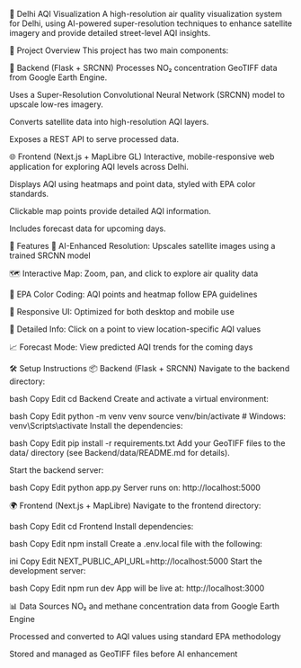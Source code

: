 🌆 Delhi AQI Visualization
A high-resolution air quality visualization system for Delhi, using AI-powered super-resolution techniques to enhance satellite imagery and provide detailed street-level AQI insights.

📌 Project Overview
This project has two main components:

🧠 Backend (Flask + SRCNN)
Processes NO₂ concentration GeoTIFF data from Google Earth Engine.

Uses a Super-Resolution Convolutional Neural Network (SRCNN) model to upscale low-res imagery.

Converts satellite data into high-resolution AQI layers.

Exposes a REST API to serve processed data.

🌐 Frontend (Next.js + MapLibre GL)
Interactive, mobile-responsive web application for exploring AQI levels across Delhi.

Displays AQI using heatmaps and point data, styled with EPA color standards.

Clickable map points provide detailed AQI information.

Includes forecast data for upcoming days.

🚀 Features
🔬 AI-Enhanced Resolution: Upscales satellite images using a trained SRCNN model

🗺️ Interactive Map: Zoom, pan, and click to explore air quality data

🎨 EPA Color Coding: AQI points and heatmap follow EPA guidelines

📱 Responsive UI: Optimized for both desktop and mobile use

📍 Detailed Info: Click on a point to view location-specific AQI values

📈 Forecast Mode: View predicted AQI trends for the coming days

🛠️ Setup Instructions
📦 Backend (Flask + SRCNN)
Navigate to the backend directory:

bash
Copy
Edit
cd Backend
Create and activate a virtual environment:

bash
Copy
Edit
python -m venv venv
source venv/bin/activate  # Windows: venv\Scripts\activate
Install the dependencies:

bash
Copy
Edit
pip install -r requirements.txt
Add your GeoTIFF files to the data/ directory (see Backend/data/README.md for details).

Start the backend server:

bash
Copy
Edit
python app.py
Server runs on: http://localhost:5000

🌍 Frontend (Next.js + MapLibre)
Navigate to the frontend directory:

bash
Copy
Edit
cd Frontend
Install dependencies:

bash
Copy
Edit
npm install
Create a .env.local file with the following:

ini
Copy
Edit
NEXT_PUBLIC_API_URL=http://localhost:5000
Start the development server:

bash
Copy
Edit
npm run dev
App will be live at: http://localhost:3000

📊 Data Sources
NO₂ and methane concentration data from Google Earth Engine

Processed and converted to AQI values using standard EPA methodology

Stored and managed as GeoTIFF files before AI enhancement

